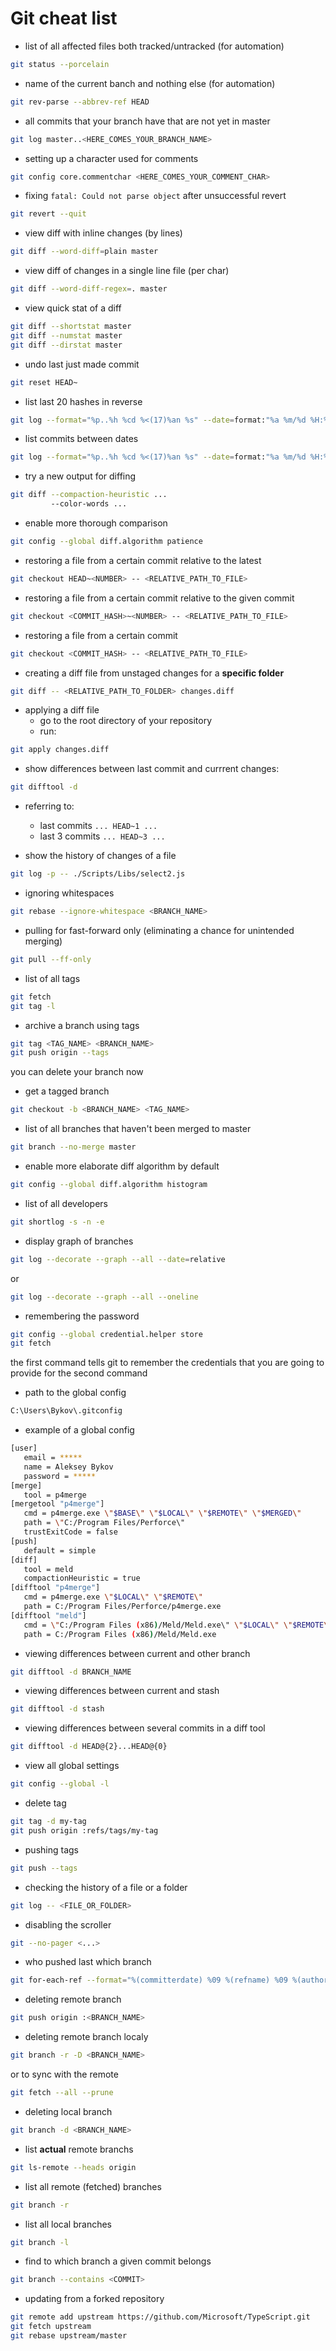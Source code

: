 # Git cheat list

- list of all affected files both tracked/untracked (for automation)

```bash
git status --porcelain
```

- name of the current banch and nothing else (for automation)

```bash
git rev-parse --abbrev-ref HEAD
```

- all commits that your branch have that are not yet in master
  
```bash
git log master..<HERE_COMES_YOUR_BRANCH_NAME>
```

- setting up a character used for comments

```bash
git config core.commentchar <HERE_COMES_YOUR_COMMENT_CHAR>
```

- fixing `fatal: Could not parse object` after unsuccessful revert

```bash
git revert --quit
```

- view diff with inline changes (by lines)

```bash
git diff --word-diff=plain master
```

- view diff of changes in a single line file (per char)

```bash
git diff --word-diff-regex=. master
```

- view quick stat of a diff

```bash
git diff --shortstat master
git diff --numstat master
git diff --dirstat master
```

- undo last just made commit

```bash
git reset HEAD~
```

- list last 20 hashes in reverse

```bash
git log --format="%p..%h %cd %<(17)%an %s" --date=format:"%a %m/%d %H:%M" --reverse -n 20
```

- list commits between dates

```bash
git log --format="%p..%h %cd %<(17)%an %s" --date=format:"%a %m/%d %H:%M" --reverse --after=2016-11-09T00:00:00-05:00 --before=2016-11-10T00:00:00-05:00
```

- try a new output for diffing

```bash
git diff --compaction-heuristic ...
         --color-words ...
```

- enable more thorough comparison

```bash
git config --global diff.algorithm patience
```

- restoring a file from a certain commit relative to the latest

```bash
git checkout HEAD~<NUMBER> -- <RELATIVE_PATH_TO_FILE>
```

- restoring a file from a certain commit relative to the given commit

```bash
git checkout <COMMIT_HASH>~<NUMBER> -- <RELATIVE_PATH_TO_FILE>
```

- restoring a file from a certain commit

```bash
git checkout <COMMIT_HASH> -- <RELATIVE_PATH_TO_FILE>
```

- creating a diff file from unstaged changes for a **specific folder**

```bash
git diff -- <RELATIVE_PATH_TO_FOLDER> changes.diff
```

- applying a diff file
   - go to the root directory of your repository
   - run:

```bash
git apply changes.diff
```

- show differences between last commit and currrent changes:

```bash
git difftool -d
```

- referring to:
   - last commits `... HEAD~1 ...`
   - last 3 commits `... HEAD~3 ...`

- show the history of changes of a file

```bash
git log -p -- ./Scripts/Libs/select2.js
```

- ignoring whitespaces

```bash
git rebase --ignore-whitespace <BRANCH_NAME>
```

- pulling for fast-forward only (eliminating a chance for unintended merging)

```bash
git pull --ff-only
```

- list of all tags

```bash
git fetch
git tag -l
```

- archive a branch using tags

```bash
git tag <TAG_NAME> <BRANCH_NAME>
git push origin --tags
```

   you can delete your branch now

- get a tagged branch

```bash
git checkout -b <BRANCH_NAME> <TAG_NAME>
```

- list of all branches that haven't been merged to master

```bash
git branch --no-merge master
```

- enable more elaborate diff algorithm by default

```bash
git config --global diff.algorithm histogram
```

- list of all developers

```bash
git shortlog -s -n -e
```

- display graph of branches

```bash
git log --decorate --graph --all --date=relative
```

   or

```bash
git log --decorate --graph --all --oneline 
```

- remembering the password

```bash
git config --global credential.helper store
git fetch
```

   the first command tells git to remember the credentials that you are going to provide for the second command

- path to the global config  

```bash
C:\Users\Bykov\.gitconfig
```

- example of a global config  

```bash
[user]
   email = *****
   name = Aleksey Bykov
   password = *****
[merge]
   tool = p4merge
[mergetool "p4merge"]
   cmd = p4merge.exe \"$BASE\" \"$LOCAL\" \"$REMOTE\" \"$MERGED\"
   path = \"C:/Program Files/Perforce\"
   trustExitCode = false
[push]
   default = simple
[diff]
   tool = meld
   compactionHeuristic = true
[difftool "p4merge"]
   cmd = p4merge.exe \"$LOCAL\" \"$REMOTE\"
   path = C:/Program Files/Perforce/p4merge.exe
[difftool "meld"]
   cmd = \"C:/Program Files (x86)/Meld/Meld.exe\" \"$LOCAL\" \"$REMOTE\"
   path = C:/Program Files (x86)/Meld/Meld.exe
```

- viewing differences between current and other branch  

```bash
git difftool -d BRANCH_NAME
```

- viewing differences between current and stash  

```bash
git difftool -d stash
```

- viewing differences between several commits in a diff tool  

```bash
git difftool -d HEAD@{2}...HEAD@{0}
```

- view all global settings  

```bash
git config --global -l
```

- delete tag

```bash
git tag -d my-tag
git push origin :refs/tags/my-tag
```

- pushing tags

```bash
git push --tags
```

- checking the history of a file or a folder  

```bash
git log -- <FILE_OR_FOLDER>
```

- disabling the scroller  

```bash
git --no-pager <...>
```

- who pushed last which branch  

```bash
git for-each-ref --format="%(committerdate) %09 %(refname) %09 %(authorname)"
```

- deleting remote branch  

```bash
git push origin :<BRANCH_NAME>
```

- deleting remote branch localy  

```bash
git branch -r -D <BRANCH_NAME>
```

   or to sync with the remote

```bash
git fetch --all --prune
```

- deleting local branch  

```bash
git branch -d <BRANCH_NAME>
```

- list **actual** remote branchs

```bash
git ls-remote --heads origin
```

- list all remote (fetched) branches

```bash
git branch -r
```

- list all local branches

```bash
git branch -l
```

- find to which branch a given commit belongs  

```bash
git branch --contains <COMMIT>
```

- updating from a forked repository

```bash
git remote add upstream https://github.com/Microsoft/TypeScript.git
git fetch upstream
git rebase upstream/master
```
